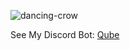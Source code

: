 ![dancing-crow](https://user-images.githubusercontent.com/49525233/192382002-a4c82a9e-aed5-48eb-ad95-07969e675e84.gif)

See My Discord Bot: [Qube](https://top.gg/bot/1018212216207577150)
